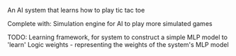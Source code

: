 An AI system that learns how to play tic tac toe

Complete with:
Simulation engine for AI to play more simulated games

TODO:
Learning framework, for system to construct a simple MLP model to 'learn'
Logic weights - representing the weights of the system's MLP model
